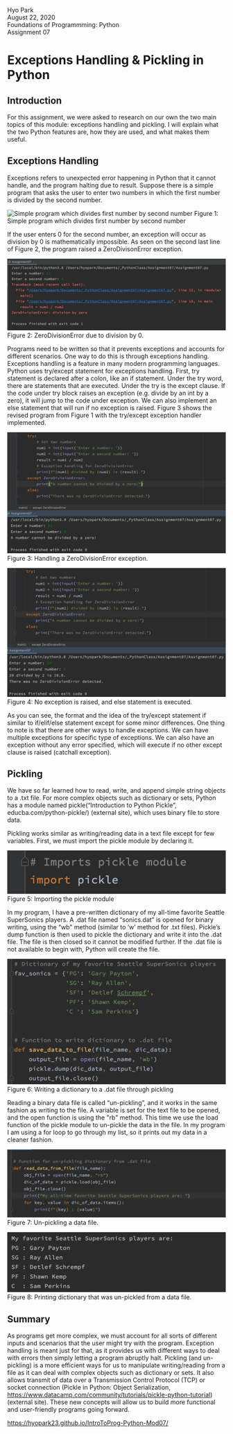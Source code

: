 Hyo Park  
August 22, 2020   
Foundations of Programmming: Python     
Assignment 07  

# Exceptions Handling & Pickling in Python  

## Introduction

For this assignment, we were asked to research on our own the two main topics of this module: exceptions handling and pickling. I will explain what the two Python features are, how they are used, and what makes them useful. 

## Exceptions Handling

Exceptions refers to unexpected error happening in Python that it cannot handle, and the program halting due to result. Suppose there is a simple program that asks the user to enter two numbers in which the first number is divided by the second number.

![Simple program which divides first number by second number](https://hyopark23.github.io/IntroToProg-Python-Mod07/blob/master/docs/Screen%20Shot%202020-08-23%20at%201.13.47%20AM.png "Figure 1: Simple program which divides first number by second number") Figure 1: Simple program which divides first number by second number


If the user enters 0 for the second number, an exception will occur as division by 0 is mathematically impossible. As seen on the second last line of Figure 2, the program raised a ZeroDivisonError exception.

![ZeroDivisionError](https://github.com/hyopark23/IntroToProg-Python-Mod07/blob/master/docs/Screen%20Shot%202020-08-23%20at%201.26.53%20AM.png "Figure 2: ZeroDivisionError") Figure 2: ZeroDivisionError due to division by 0.


Programs need to be written so that it prevents exceptions and accounts for different scenarios. One way to do this is through exceptions handling. Exceptions handling is a feature in many modern programming languages. Python uses try/except statement for exceptions handling. First, try statement is declared after a colon, like an if statement. Under the try word, there are statements that are executed. Under the try is the except clause. If the code under try block raises an exception (e.g. divide by an int by a zero), it will jump to the code under exception. We can also implement an else statement that will run if no exception is raised. Figure 3 shows the revised program from Figure 1 with the try/except exception handler implemented.

![ZeroDivisionError handling](https://github.com/hyopark23/IntroToProg-Python-Mod07/blob/master/docs/Screen%20Shot%202020-08-23%20at%2011.33.54%20AM.png "Figure 3: ZeroDivisionError handling") Figure 3: Handling a ZeroDivisionError exception.


![No exception raised, else statement executed](https://github.com/hyopark23/IntroToProg-Python-Mod07/blob/master/docs/Screen%20Shot%202020-08-23%20at%2011.36.36%20AM.png "Figure 4: No exception raised, else statement executed") Figure 4: No exception is raised, and else statement is executed.


As you can see, the format and the idea of the try/except statement if similar to if/elif/else statement except for some minor differences. One thing to note is that there are other ways to handle exceptions. We can have multiple exceptions for specific type of exceptions. We can also have an exception without any error specified, which will execute if no other except clause is raised (catchall exception). 

## Pickling

We have so far learned how to read, write, and append simple string objects to a .txt file. For more complex objects such as dictionary or sets, Python has a module named pickle(“Introduction to Python Pickle”, educba.com/python-pickle/) (external site), which uses binary file to store data.

Pickling works similar as writing/reading data in a text file except for few variables. First, we must import the pickle module by declaring it. 

![Importing pickle module](https://github.com/hyopark23/IntroToProg-Python-Mod07/blob/master/docs/Screen%20Shot%202020-08-23%20at%202.01.41%20PM.png "Figure 5: Importing pickle module") Figure 5: Importing the pickle module


In my program, I have a pre-written dictionary of my all-time favorite Seattle SuperSonics players. A .dat file named “sonics.dat” is opened for binary writing, using the “wb" method (similar to ‘w’ method for .txt files). Pickle’s dump function is then used to pickle the dictionary and write it into the .dat file. The file is then closed so it cannot be modified further. If the .dat file is not available to begin with, Python will create the file.

![Pickling to a .dat file](https://github.com/hyopark23/IntroToProg-Python-Mod07/blob/master/docs/Screen%20Shot%202020-08-23%20at%202.12.19%20PM.png "Figure 6: Pickling to a .dat file") Figure 6: Writing a dictionary to a .dat file through pickling


Reading a binary data file is called “un-pickling”, and it works in the same fashion as writing to the file. A variable is set for the text file to be opened, and the open function is using the "rb" method. This time we use the load function of the pickle module to un-pickle the data in the file. In my program I am using a for loop to go through my list, so it prints out my data in a cleaner fashion.

![Un-pickling to a data file](https://github.com/hyopark23/IntroToProg-Python-Mod07/blob/master/docs/Screen%20Shot%202020-08-23%20at%202.28.45%20PM.png "Figure 7: Un-pickling to a data file") Figure 7: Un-pickling a data file.


![Printing dictionary from a binary file](https://github.com/hyopark23/IntroToProg-Python-Mod07/blob/master/docs/Screen%20Shot%202020-08-23%20at%202.28.57%20PM.png "Figure 8: Printing dictionary from a binary file") Figure 8: Printing dictionary that was un-pickled from a data file.


## Summary

As programs get more complex, we must account for all sorts of different inputs and scenarios that the user might try with the program. Exception handling is meant just for that, as it provides us with different ways to deal with errors then simply letting a program abruptly halt. Pickling (and un-pickling) is a more efficient ways for us to manipulate writing/reading from a file as it can deal with complex objects such as dictionary or sets. It also allows transmit of data over a Transmission Control Protocol (TCP) or socket connection (Pickle in Python: Object Serialization, https://www.datacamp.com/community/tutorials/pickle-python-tutorial) (external site).
These new concepts will allow us to build more functional and user-friendly programs going forward. 

https://hyopark23.github.io/IntroToProg-Python-Mod07/
